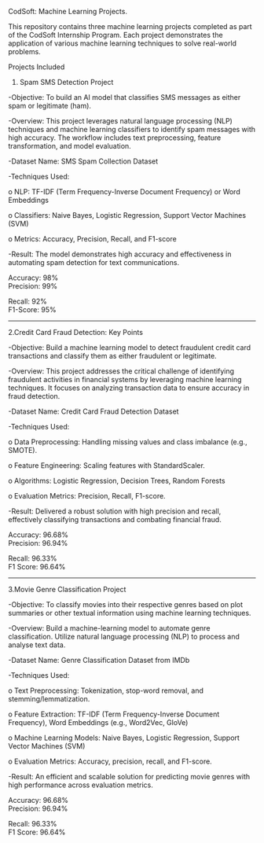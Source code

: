 CodSoft: Machine Learning Projects.

 

This repository contains three machine learning projects completed as part of the CodSoft Internship Program. Each project demonstrates the application of various machine learning techniques to solve real-world problems.

 

Projects Included

 

1. Spam SMS Detection Project

 

-Objective: To build an AI model that classifies SMS messages as either spam or legitimate (ham).

-Overview: This project leverages natural language processing (NLP) techniques and machine learning classifiers to identify spam messages with high accuracy. The workflow  includes text preprocessing, feature transformation, and model evaluation.

-Dataset Name: SMS Spam Collection Dataset

-Techniques Used:   

o  NLP: TF-IDF (Term Frequency-Inverse Document Frequency) or Word Embeddings

o  Classifiers: Naive Bayes, Logistic Regression, Support Vector Machines (SVM)

o  Metrics: Accuracy, Precision, Recall, and F1-score

-Result: The model demonstrates high accuracy and effectiveness in automating spam detection for text communications.

 

Accuracy: 98%            
Precision: 99%

Recall: 92%                  
F1-Score: 95%

______________________________________________________________________________________________________________________________________________________________________________

 

2.Credit Card Fraud Detection: Key Points

-Objective: Build a machine learning model to detect fraudulent credit card transactions and classify them as either fraudulent or legitimate.

-Overview: This project addresses the critical challenge of identifying fraudulent activities in financial systems by leveraging machine learning techniques. It focuses on analyzing transaction data to ensure accuracy in fraud detection.

-Dataset Name: Credit Card Fraud Detection Dataset

-Techniques Used:

o   Data Preprocessing: Handling missing values and class imbalance (e.g., SMOTE).

o   Feature Engineering: Scaling features with StandardScaler.

o   Algorithms: Logistic Regression, Decision Trees, Random Forests

o   Evaluation Metrics: Precision, Recall, F1-score.

-Result: Delivered a robust solution with high precision and recall, effectively classifying transactions and combating financial fraud.

Accuracy: 96.68%             
Precision: 96.94%

Recall: 96.33%         
F1 Score: 96.64%

______________________________________________________________________________________________________________________________________________________________________________
 

3.Movie Genre Classification Project

-Objective: To classify movies into their respective genres based on plot summaries or other textual information using machine learning techniques.

-Overview: Build a machine-learning model to automate genre classification. Utilize natural language processing (NLP) to process and analyse text data.

-Dataset Name: Genre Classification Dataset from IMDb

-Techniques Used:

o   Text Preprocessing: Tokenization, stop-word removal, and stemming/lemmatization.

o   Feature Extraction: TF-IDF (Term Frequency-Inverse Document Frequency), Word Embeddings (e.g., Word2Vec, GloVe)

o   Machine Learning Models: Naive Bayes, Logistic Regression, Support Vector Machines (SVM)

o   Evaluation Metrics: Accuracy, precision, recall, and F1-score.

-Result: An efficient and scalable solution for predicting movie genres with high performance across evaluation metrics.

Accuracy: 96.68%             
Precision: 96.94%

Recall: 96.33%         
F1 Score: 96.64%

 
